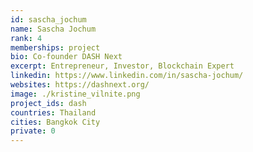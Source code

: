 ```yaml
---
id: sascha_jochum
name: Sascha Jochum
rank: 4
memberships: project
bio: Co-founder DASH Next
excerpt: Entrepreneur, Investor, Blockchain Expert
linkedin: https://www.linkedin.com/in/sascha-jochum/
websites: https://dashnext.org/
image: ./kristine_vilnite.png
project_ids: dash
countries: Thailand
cities: Bangkok City
private: 0
---
```

